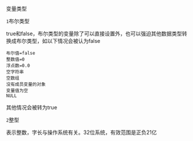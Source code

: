 变量类型

`1`布尔类型

true和false，布尔类型的变量除了可以直接设置外，也可以强迫其他数据类型转换成布尔类型，如以下情况会被认为false

```
布尔值=false
整数值=0
浮点数=0.0
空字符串
空数组
没有成员变量的对象
变量值为空
NULL
```

其他情况会被转为true

`2`整型

表示整数，字长与操作系统有关。32位系统，有效范围是正负21亿